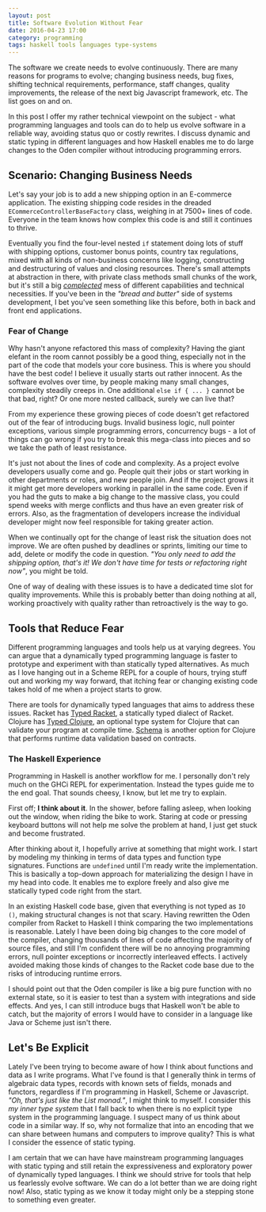 ```yaml
---
layout: post
title: Software Evolution Without Fear
date: 2016-04-23 17:00
category: programming
tags: haskell tools languages type-systems
---
```


The software we create needs to evolve continuously. There are many reasons for
programs to evolve; changing business needs, bug fixes, shifting technical
requirements, performance, staff changes, quality improvements, the release of
the next big Javascript framework, etc. The list goes on and on.

In this post I offer my rather technical viewpoint on the subject - what
programming languages and tools can do to help us evolve software in a reliable
way, avoiding status quo or costly rewrites. I discuss dynamic and static
typing in different languages and how Haskell enables me to do large
changes to the Oden compiler without introducing programming errors.

## Scenario: Changing Business Needs

Let's say your job is to add a new shipping option in an E-commerce
application. The existing shipping code resides in the dreaded
`ECommerceControllerBaseFactory` class, weighing in at 7500+ lines of code.
Everyone in the team knows how complex this code is and still it continues to
thrive.

Eventually you find the four-level nested `if` statement doing lots of stuff
with shipping options, customer bonus points, country tax regulations, mixed
with all kinds of non-business concerns like logging, constructing and
destructuring of values and closing resources. There's small attempts at
abstraction in there, with private class methods small chunks of the work, but
it's still a big [*complected*][complected] mess of different capabilities and
technical necessities. If you've been in the *"bread and butter"* side of
systems development, I bet you've seen something like this before, both in back
and front end applications.

### Fear of Change

Why hasn't anyone refactored this mass of complexity? Having the giant elefant
in the room cannot possibly be a good thing, especially not in the part of the
code that models your core business. This is where you should have the best
code! I believe it usually starts out rather innocent. As the software evolves
over time, by people making many small changes, complexity steadily creeps in.
One additional `else if { ... }` cannot be that bad, right? Or one more nested
callback, surely we can live that?

From my experience these growing pieces of code doesn't get refactored out of
the fear of introducing bugs. Invalid business logic, null pointer exceptions,
various simple programming errors, concurrency bugs - a lot of things can go
wrong if you try to break this mega-class into pieces and so we take the path
of least resistance.

It's just not about the lines of code and complexity. As a project evolve
developers usually come and go. People quit their jobs or start working in
other departments or roles, and new people join. And if the project grows it
it might get more developers working in parallel in the same code. Even if you
had the guts to make a big change to the massive class, you could spend weeks
with merge conflicts and thus have an even greater risk of errors. Also, as the
fragmentation of developers increase the individual developer might now feel
responsible for taking greater action.

When we continually opt for the change of least risk the situation does not
improve. We are often pushed by deadlines or sprints, limiting our time to add,
delete or modify the code in question. *"You only need to add the shipping
option, that's it! We don't have time for tests or refactoring right now"*,
you might be told.

One of way of dealing with these issues is to have a dedicated time slot for
quality improvements. While this is probably better than doing nothing at all,
working proactively with quality rather than retroactively is the way to go.

## Tools that Reduce Fear

Different programming languages and tools help us at varying degrees. You can
argue that a dynamically typed programming language is faster to prototype and
experiment with than statically typed alternatives. As much as I love hanging
out in a Scheme REPL for a couple of hours, trying stuff out and working my way
forward, that itching fear or changing existing code takes hold of me when a
project starts to grow.

There are tools for dynamically typed languages that aims to address these
issues. Racket has [Typed Racket](typedracket), a statically typed dialect of
Racket.  Clojure has [Typed Clojure](typedclojure), an optional type system for
Clojure that can validate your program at compile time. [Schema](schema) is
another option for Clojure that performs runtime data validation based on
contracts.

### The Haskell Experience

Programming in Haskell is another workflow for me. I personally don't rely much
on the GHCi REPL for experimentation. Instead the types guide me to the end
goal. That sounds cheesy, I know, but let me try to explain.

First off; **I think about it**. In the shower, before falling asleep, when
looking out the window, when riding the bike to work. Staring at code or
pressing keyboard buttons will not help me solve the problem at hand, I just
get stuck and become frustrated.

After thinking about it, I hopefully arrive at something that might work. I
start by modeling my thinking in terms of data types and function type
signatures. Functions are `undefined` until I'm ready write the implementation.
This is basically a top-down approach for materializing the design I have in my
head into code. It enables me to explore freely and also give me statically
typed code right from the start.

In an existing Haskell code base, given that everything is not typed as `IO
()`, making structural changes is not that scary. Having rewritten the Oden
compiler from Racket to Haskell I think comparing the two implementations is
reasonable. Lately I have been doing big changes to the core model of the
compiler, changing thousands of lines of code affecting the majority of source
files, and still I'm confident there will be no annoying programming errors,
null pointer exceptions or incorrectly interleaved effects. I actively avoided
making those kinds of changes to the Racket code base due to the risks of
introducing runtime errors.

I should point out that the Oden compiler is like a big pure function with no
external state, so it is easier to test than a system with integrations and
side effects. And yes, I can still introduce bugs that Haskell won't be able to
catch, but the majority of errors I would have to consider in a language like
Java or Scheme just isn't there.

## Let's Be Explicit

Lately I've been trying to become aware of how I think about functions and data
as I write programs. What I've found is that I generally think in terms of
algebraic data types, records with known sets of fields, monads and functors,
regardless if I'm programming in Haskell, Scheme or Javascript. *"Oh, that's
just like the List monad."*, I might think to myself. I consider this *my inner
type system* that I fall back to when there is no explicit type system in the
programming language. I suspect many of us think about code in a similar way.
If so, why not formalize that into an encoding that we can share between humans
and computers to improve quality? This is what I consider the essence of static
typing.

I am certain that we can have have mainstream programming languages with static
typing and still retain the expressiveness and exploratory power of dynamically
typed languages. I think we should strive for tools that help us fearlessly
evolve software. We can do a lot better than we are doing right now! Also,
static typing as we know it today might only be a stepping stone to something
even greater.


[complected]: https://en.wiktionary.org/wiki/complect
[typedracket]: https://docs.racket-lang.org/ts-guide/
[typedclojure]: http://typedclojure.org/
[schema]: https://github.com/plumatic/schema
